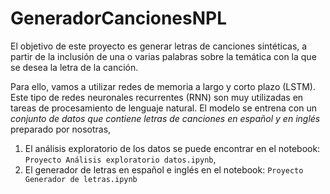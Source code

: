# GeneradorCancionesNPL
El objetivo de este proyecto es generar letras de canciones sintéticas, a partir de la inclusión de una o varias palabras sobre la temática con la que se desea la letra de la canción.

Para ello, vamos a utilizar redes de memoria a largo y corto plazo (LSTM). Este tipo de redes neuronales recurrentes (RNN) son muy utilizadas en tareas de procesamiento de lenguaje natural. 
El modelo se entrena con un *conjunto de datos que contiene letras de canciones en español y en inglés* preparado por nosotras,

1. El análisis exploratorio de los datos se puede encontrar en el notebook: `Proyecto Análisis exploratorio datos.ipynb`,
2. El generador de letras en español e inglés en el notebook: `Proyecto Generador de letras.ipynb`

